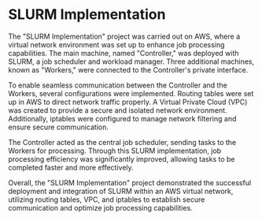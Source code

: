 # SLURM Implementation

The "SLURM Implementation" project was carried out on AWS, where a virtual network environment was set up to enhance job processing capabilities. The main machine, named "Controller," was deployed with SLURM, a job scheduler and workload manager. Three additional machines, known as "Workers," were connected to the Controller's private interface.

To enable seamless communication between the Controller and the Workers, several configurations were implemented. Routing tables were set up in AWS to direct network traffic properly. A Virtual Private Cloud (VPC) was created to provide a secure and isolated network environment. Additionally, iptables were configured to manage network filtering and ensure secure communication.

The Controller acted as the central job scheduler, sending tasks to the Workers for processing. Through this SLURM implementation, job processing efficiency was significantly improved, allowing tasks to be completed faster and more effectively.

Overall, the "SLURM Implementation" project demonstrated the successful deployment and integration of SLURM within an AWS virtual network, utilizing routing tables, VPC, and iptables to establish secure communication and optimize job processing capabilities.
